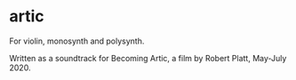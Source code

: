 artic
=====

For violin, monosynth and polysynth. 

Written as a soundtrack for Becoming Artic, a film by Robert Platt, May-July 2020. 


